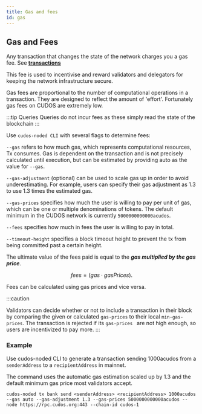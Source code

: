 ```yaml
---
title: Gas and fees
id: gas
---
```


## Gas and Fees

Any transaction that changes the state of the network charges you a gas fee. See [**transactions**](/docs/learn/concepts/transactions)

This fee is used to incentivise and reward validators and delegators for keeping the network infrastructure secure.

Gas fees are proportional to the number of computational operations in a transaction. They are designed to reflect the amount of 'effort'. Fortunately gas fees on CUDOS are extremely low. 

:::tip Queries
Queries do not incur fees as these simply read the state of the blockchain
:::

Use `cudos-noded CLI` with several flags to determine fees:

`--gas` refers to how much gas, which represents computational resources, Tx consumes. Gas is dependent on the transaction and is not precisely calculated until execution, but can be estimated by providing auto as the value for `--gas`.

`--gas-adjustment` (optional) can be used to scale gas up in order to avoid underestimating. For example, users can specify their gas adjustment as 1.3 to use 1.3 times the estimated gas.

`--gas-prices` specifies how much the user is willing to pay per unit of gas, which can be one or multiple denominations of tokens. The default minimum in the CUDOS network is currently `5000000000000acudos`.

`--fees` specifies how much in fees the user is willing to pay in total.

`--timeout-height` specifies a block timeout height to prevent the tx from being committed past a certain height.

The ultimate value of the fees paid is equal to the ***gas multiplied by the gas price***. 

$$
fees = (gas \cdot gasPrices).
$$

Fees can be calculated using gas prices and vice versa.

:::caution

Validators can decide whether or not to include a transaction in their block by comparing the given or calculated `gas-prices` to their local `min-gas-prices`. The transaction is rejected if its `gas-prices ` are not high enough, so users are incentivized to pay more.
:::

### Example

Use cudos-noded CLI to generate a transaction sending 1000acudos from a `senderAddress` to a `recipientAddress` in mainnet. 

The command uses the automatic gas estimation scaled up by 1.3 and the default minimum gas price most validators accept.

```shell
cudos-noded tx bank send <senderAddress> <recipientAddress> 1000acudos --gas auto --gas-adjustment 1.3 --gas-prices 5000000000000acudos --node https://rpc.cudos.org:443 --chain-id cudos-1
```
